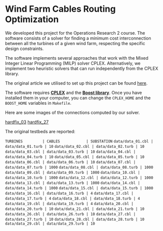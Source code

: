 # Wind Farm Cables Routing Optimization

We developed this project for the Operations Research 2 course.
The software consists of a solver for finding a minimum cost interconnection between all the turbines of a given wind farm, respecting the specific design constraints.

The software implements several approaches that work with the Mixed Integer Linear Programming (MILP) solver CPLEX.
Alternatively, we implement two heuristic solvers that can run independently from the CPLEX library.

The original article we utilised to set up this project can be found [here](https://orbit.dtu.dk/en/publications/optimizing-wind-farm-cable-routing-considering-power-losses-2).

The software requires **[CPLEX](https://www.ibm.com/analytics/cplex-optimizer)** and the **[Boost library](https://www.boost.org/)**. Once you have installed them in your computer, you can change the `CPLEX_HOME` and the `BOOST_HOME` variables in `Makefile`.

Here are some images of the connections computed by our solver.

[hardfix_03](https://github.com/caerbannogwhite/WindFarmCablesRoutingOptimization/blob/master/report/img/hardfix_03_p03_res.png)
[hardfix_27](https://github.com/caerbannogwhite/WindFarmCablesRoutingOptimization/blob/master/report/img/hardfix_27_p03_res.png)

The original testbeds are reported:

`TURBINES         | CABLES            | SUBSTATION`
`data/data_01.cbl | data/data_01.turb | 10`
`data/data_02.cbl | data/data_02.turb | 10`
`data/data_03.cbl | data/data_03.turb | 10`
`data/data_04.cbl | data/data_04.turb | 10`
`data/data_05.cbl | data/data_05.turb | 10`
`data/data_06.cbl | data/data_06.turb | 10`
`data/data_07.cbl | data/data_07.turb | 1000`
`data/data_08.cbl | data/data_08.turb | 1000`
`data/data_09.cbl | data/data_09.turb | 1000`
`data/data_10.cbl | data/data_10.turb | 1000`
`data/data_12.cbl | data/data_12.turb | 1000`
`data/data_13.cbl | data/data_13.turb | 1000`
`data/data_14.cbl | data/data_14.turb | 1000`
`data/data_15.cbl | data/data_15.turb | 1000`
`data/data_16.cbl | data/data_16.turb | 4`
`data/data_17.cbl | data/data_17.turb | 4`
`data/data_18.cbl | data/data_18.turb | 4`
`data/data_19.cbl | data/data_19.turb | 4`
`data/data_20.cbl | data/data_20.turb | 10`
`data/data_21.cbl | data/data_21.turb | 10`
`data/data_26.cbl | data/data_26.turb | 10`
`data/data_27.cbl | data/data_27.turb | 10`
`data/data_28.cbl | data/data_28.turb | 10`
`data/data_29.cbl | data/data_29.turb | 10`